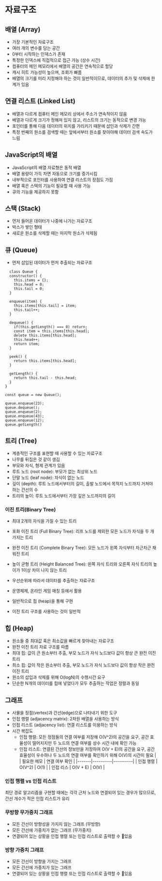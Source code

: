 # 자료구조

## 배열 (Array)

- 가장 기본적인 자료구조
- 여러 개의 변수를 담는 공간
- 0부터 시작하는 인덱스가 존재
- 특정한 인덱스에 직접적으로 접근 가능 (상수 시간)
- 컴퓨터의 메인 메모리에서 배열의 공간은 연속적으로 할당
- 캐시 히트 가능성이 높으며, 조회가 빠름
- 배열의 크기를 미리 지정해야 하는 것이 일반적이므로, 데이터의 추가 및 삭제에 한계가 있음

## 연결 리스트 (Linked List)

- 배열과 다르게 컴퓨터 메인 메모리 상에서 주소가 연속적이지 않음
- 배열과 다르게 크기가 정해져 있지 않고, 리스트의 크기는 동적으로 변경 가능
- 포인터를 통해 다음 데이터의 위치를 가리키기 때문에 삽인과 삭제가 간편
- 특정 번째의 원소를 검색할 때는 앞에서부터 원소를 찾아야해 데이터 검색 속도가 느림

## JavaScript의 배열

- JavaScript의 배열 자료형은 동적 배열
- 배열 용량이 가득 차면 자동으로 크기를 증가시킴
- 내부적으로 포인터를 사용하여 연결 리스트의 장점도 가짐
- 배열 혹은 스택의 기능이 필요할 때 사용 가능
- 큐의 기능을 제공하지 못함

## 스택 (Stack)

- 먼저 들어온 데이터가 나중에 나가는 자료구조
- 박스가 쌓인 형태
- 새로운 원소를 삭제할 때는 마지막 원소가 삭제됨

## 큐 (Queue)

- 먼저 삽입된 데이터가 먼저 추출되는 자료구조

```JS
  class Queue {
  constructor() {
    this.items = {};
    this.head = 0;
    this.tail = 0;
  }

  enqueue(item) {
    this.items[this.tail] = item;
    this.tail++;
  }

  dequeue() {
    if(this.getLength() === 0) return;
    const item = this.items[this.head];
    delete this.items[this.head];
    this.head++;
    return item;
  }

  peek() {
    return this.items[this.head];
  }

  getLength() {
    return this.tail - this.head;
  }
}

const queue = new Queue();

queue.enqueue(23);
queue.dequeue();
queue.enqueue(2);
queue.enqueue(43);
queue.enqueue(12);
queue.getLength()
```

## 트리 (Tree)

- 계층적인 구조를 표현할 때 사용할 수 있는 자료구조
- 나무를 뒤집은 것 같이 생김
- 부모와 자식, 형제 관계가 있음
- 루트 노드 (root node): 부모가 없는 최상위 노드
- 단말 노드 (leaf node): 자식이 없는 노드
- 깊이 (depth): 루트 노드에서부터의 길이, 출발 노드에서 목적지 노드까지 거쳐야 하는 간선의 수
- 트리의 높이: 루트 노드에서부터 가장 깊은 노드까지의 길이

### 이진 트리(Binary Tree)

- 최대 2개의 자식을 가질 수 있는 트리
- 포화 이진 트리 (Full Binary Tree): 리프 노드를 제외한 모든 노드가 자식을 두 개 가지는 트리
- 완전 이진 트리 (Complete Binary Tree): 모든 노드가 왼쪽 자식부터 차근차근 채워진 트리
- 높이 균형 트리 (Height Balanced Tree): 왼쪽 자식 트리와 오른쪽 자식 트리의 높이가 1이상 차이 나지 않는 트리

- 우선순위에 따라서 데이터를 추출하는 자료구조
- 운영체제, 온라인 게임 매칭 등에서 활용
- 일반적으로 힙 (heap)을 통해 구현
- 이진 트리 구조를 사용하는 것이 일반적

## 힙 (Heap)

- 원소들 중 최대값 혹은 최소값을 빠르게 찾아내는 자료구조
- 완전 이진 트리 자료 구조를 따름
- 최대 힙: 값이 큰 원소부터 추출, 부모 노드가 자식 노드보다 값이 항상 큰 완전 이진 트리
- 최소 힙: 값이 작은 원소부터 추출, 부모 노드가 자식 노드보다 값이 항상 작은 완전 이진 트리
- 원소의 삽입과 삭제를 위해 O(logN)의 수행시간 요구
- 단순한 N개의 데이터를 힙에 넣었다가 모두 추출하는 작업은 정렬과 동일

## 그래프

- 사물을 정점(vertex)과 간선(edge)으로 나타내기 위한 도구
- 인접 행렬 (adjacency matrix): 2차원 배열을 사용하는 방식
- 인접 리스트 (adjacency list): 연결 리스트를 이용하는 방식
- 시간 복잡도
  - 인접 행렬: 모든 정점들의 연결 여부를 저장해 O(V^2)의 공간을 요구, 공간 효율성이 떨어지지만 두 노드의 연결 여부를 상수 시간 내에 확인 가능
  - 인접 리스트: 연결된 간선의 정보만을 저장하여 O(V + E)의 공간을 요구, 공간 효율성이 우수하나 두 노드의 연결 여부를 확인하기 위해 O(V)의 시간이 필요
    | | 필요한 메모 | 연결 여부 확인 |
    |-------|----------|----------|
    | 인접 행렬 | O(V^2) | O(1) |
    | 인접 리스 | O(V + E) | O(V) |

### 인접 행렬 vs 인접 리스트

최단 경로 알고리즘을 구현할 때에는 각각 근처 노드와 연결되어 있는 경우가 많으므로, 간선 개수가 적은 인접 리스트가 유리

### 무방향 무가중치 그래프

- 모든 간선이 방향성을 가지지 않는 그래프 (무방향)
- 모든 간선에 가중치가 없는 그래프 (무가중치)
- 연결되어 있는 상황을 인접 행렬 또는 인접 리스트로 출력할 수 있음

### 방향 가중치 그래프

- 모든 간선이 방향을 가지는 그래프
- 모든 간선에 가중치가 있는 그래프
- 연결되어 있는 상황을 인접 행렬 또는 인접 리스트로 출력할 수 있음
